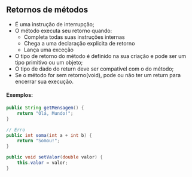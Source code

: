 ## Retornos de métodos
- É uma instrução de interrupção;
- O método executa seu retorno quando:
	- Completa todas suas instruções internas
	- Chega a uma declaração explicita de retorno
	- Lança uma exceção
- O tipo de retorno do método é definido na sua criação e pode
ser um tipo primitivo ou um objeto;
- O tipo de dado do return deve ser compatível com o do método;
- Se o método for sem retorno(void), pode ou não ter um return
para encerrar sua execução.

#### Exemplos:

```Java
public String getMensagem() {
	return "Olá, Mundo!";
}

// Erro
public int soma(int a + int b) {
	return "Somou!";
}

public void setValor(double valor) {
	this.valor = valor;
}
```
